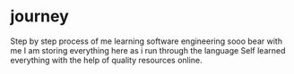 # journey
Step by step process of me learning software engineering sooo bear with me 
I am storing everything here as i run through the language 
Self learned everything with the help of quality resources online. 
